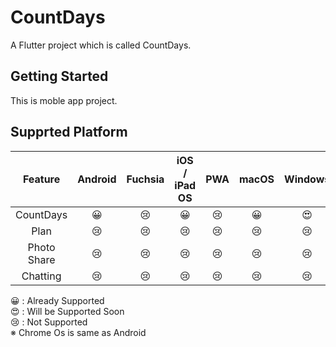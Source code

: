 # CountDays

A Flutter project which is called CountDays.

## Getting Started
This is moble app project.

## Supprted Platform
| Feature | Android | Fuchsia | iOS / iPad OS | PWA | macOS | Windows | Linux | 
| :---: | :---: | :---: | :---: | :---: | :---: | :---: | :---: | 
| CountDays | 😀 | 😢 | 😀 | 😢 | 😀 | 😍 | 😢 |
| Plan | 😢 | 😢 | 😢 | 😢 | 😢 | 😢 | 😢 | 
| Photo Share | 😢 | 😢 | 😢 | 😢 | 😢 | 😢 | 😢 |
| Chatting | 😢 | 😢 | 😢 | 😢 | 😢 | 😢 | 😢 |

😀 : Already Supported  
😍 : Will be Supported Soon  
😢 : Not Supported  
※ Chrome Os is same as Android